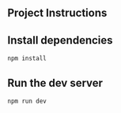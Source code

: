 ## Project Instructions

## Install dependencies
`npm install`

## Run the dev server
`npm run dev`

